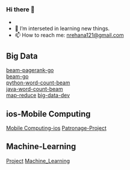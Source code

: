 ### Hi there 👋

<!--
**rehana7/rehana7** is a ✨ _special_ ✨ repository because its `README.md` (this file) appears on your GitHub profile.

Here are some ideas to get you started:
-->

- 
- 🤔 I’m interseted in learning new things.
- 📫 How to reach me: nrehana121@gmail.com 
<!-- email: S545514@nwmissouri.edu
     919No: 919611245
-->

## Big Data <br/>
[beam-pagerank-go](https://github.com/rehana7/beam-pagerank-go) <br/>
[beam-go](https://github.com/rehana7/beam-go) <br/>
[python-word-count-beam](https://github.com/rehana7/Python-word-count-beam) <br/>
[java-word-count-beam](https://github.com/rehana7/word-count-beam) <br/>
[map-reduce](https://github.com/rehana7/map-reduce-rehana)
[big-data-dev](https://github.com/rehana7/big-data-dev) 

## ios-Mobile Computing
[Mobile Computing-ios](https://github.com/rehana7/MobileComputing) 
[Patronage-Project](https://github.com/rehana7/Patronage_ios_Project)

## Machine-Learning
[Project](https://github.com/rehana7/Machine-Learning/tree/main/project-machine-learning-f22-rehana7)
[Machine_Learning](https://github.com/rehana7/Machine-Learning)
